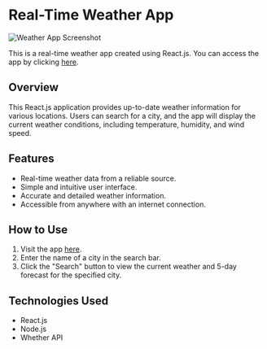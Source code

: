 # Real-Time Weather App

![Weather App Screenshot](https://user-images.githubusercontent.com/96405876/235646419-e8e8e647-dad3-4825-916c-e8b61c01637a.png)

This is a real-time weather app created using React.js. You can access the app by clicking [here](https://6450e5562afa3e7b736a80f0--velvety-hamster-469368.netlify.app/).

## Overview

This React.js application provides up-to-date weather information for various locations. Users can search for a city, and the app will display the current weather conditions, including temperature, humidity, and wind speed.

## Features

- Real-time weather data from a reliable source.
- Simple and intuitive user interface.
- Accurate and detailed weather information.
- Accessible from anywhere with an internet connection.

## How to Use

1. Visit the app [here](https://6450e5562afa3e7b736a80f0--velvety-hamster-469368.netlify.app/).
2. Enter the name of a city in the search bar.
3. Click the "Search" button to view the current weather and 5-day forecast for the specified city.

## Technologies Used

- React.js
- Node.js
- Whether API

